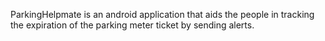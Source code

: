 ParkingHelpmate is an android application that aids the people in tracking the expiration of the parking meter ticket by sending alerts. 
